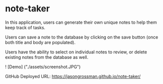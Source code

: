 # note-taker

In this application, users can generate their own unique notes to help them keep track of tasks.

Users can save a note to the database by clicking on the save button (once both title and body are populated).

Users have the ability to select on individual notes to review, or delete existing notes from the database as well.

! [Demo] ("./assets/screenshot.JPG")

GitHub Deployed URL: https://jasongrossman.github.io/note-taker/

